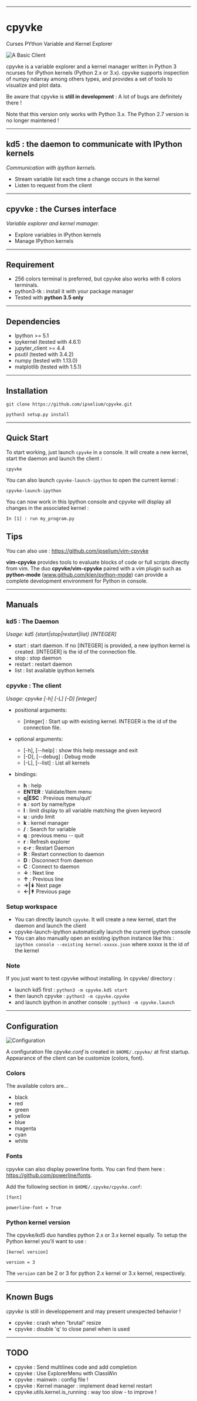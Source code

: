 - - -

# cpyvke
Curses PYthon Variable and Kernel Explorer

![A Basic Client](https://github.com/ipselium/cpyvke/blob/master/docs/pydev.png)


cpyvke is a variable explorer and a kernel manager written in Python 3 ncurses
for iPython kernels (Python 2.x or 3.x).
cpyvke supports inspection of numpy ndarray among others types, and provides a set of
tools to visualize and plot data.

Be aware that cpyvke is **still in development** : A lot of bugs are definitely there !

Note that this version only works with Python 3.x. The Python 2.7 version is no
longer maintened !

- - -

## kd5 : the daemon to communicate with IPython kernels

*Communication with ipython kernels.*

* Stream variable list each time a change occurs in the kernel
* Listen to request from the client

- - -

## cpyvke : the Curses interface

*Variable explorer and kernel manager.*

* Explore variables in IPython kernels
* Manage IPython kernels

- - -

## Requirement

* 256 colors terminal is preferred, but cpyvke also works with 8 colors terminals.
* python3-tk : install it with your package manager
* Tested with **python 3.5 only**

- - -

## Dependencies

* Ipython >= 5.1
* ipykernel (tested with 4.6.1)
* jupyter_client >= 4.4
* psutil (tested with 3.4.2)
* numpy (tested with 1.13.0)
* matplotlib (tested with 1.5.1)

- - -

## Installation

`git clone https://github.com/ipselium/cpyvke.git`

`python3 setup.py install`

- - -

## Quick Start

To start working, just launch `cpyvke` in a console. It will create a new kernel, start the daemon and launch the client :

`cpyvke`

You can also launch `cpyvke-launch-ipython` to open the current kernel :

`cpyvke-launch-ipython`

You can now work in this Ipython console and cpyvke will display all changes in the associated kernel :

`In [1] : run my_program.py`


## Tips

You can also use : https://github.com/ipselium/vim-cpyvke

**vim-cpyvke** provides tools to evaluate blocks of code or full scripts
directly from vim. The duo **cpyvke/vim-cpyvke** paired with a vim plugin such
as **python-mode** (www.github.com/klen/python-mode) can provide a complete
development environment for Python in console.

- - -

## Manuals

### kd5 : The Daemon

*Usage: kd5 {start|stop|restart|list} [INTEGER]*

* start : start daemon. If no [INTEGER] is provided, a new ipython kernel is created. [INTEGER] is the id of the connection file.
* stop : stop daemon
* restart : restart daemon
* list : list available ipython kernels

### cpyvke : The client

*Usage: cpyvke [-h] [-L] [-D] [integer]*

* positional arguments:
	* [integer] : Start up with existing kernel. INTEGER is the id of the connection file.

* optional arguments:
	* [-h], [--help] : show this help message and exit
	* [-D], [--debug] : Debug mode
	* [-L], [--list] : List all kernels

* bindings:
	* **h** : help
	* **ENTER** : Validate/Item menu
	* **q|ESC** : Previous menu/quit'
	* **s** : sort by name/type
	* **l** : limit display to all variable matching the given keyword
	* **u** : undo limit
	* **k** : kernel manager
	* **/** : Search for variable
	* **q** : previous menu -- quit
	* **r** : Refresh explorer
	* **c-r** : Restart Daemon
	* **R** : Restart connection to daemon
	* **D** : Disconnect from daemon
	* **C** : Connect to daemon
	* **↓** : Next line
	* **↑** : Previous line
	* **→|↡** Next page
	* **←|↟** Previous page

### Setup workspace

* You can directly launch `cpyvke`. It will create a new kernel, start the daemon and launch the client
* cpyvke-launch-ipython automatically launch the current ipython console
* You can also manually open an existing ipython instance like this :
	`ipython console --existing kernel-xxxxx.json`
where xxxxx is the id of the kernel

### Note

If you just want to test cpyvke without installing. In cpyvke/ directory :

* launch kd5 first : `python3 -m cpyvke.kd5 start`
* then launch cpyvke : `python3 -m cpyvke.cpyvke`
* and launch ipython in another console : `python3 -m cpyvke.launch`

- - -

## Configuration

![Configuration](https://github.com/ipselium/cpyvke/blob/master/docs/array.png)

A configuration file *cpyvke.conf* is created in `$HOME/.cpyvke/` at first startup. Appearance of the client can be customize (colors, font).

### Colors

The available colors are...

* black
* red
* green
* yellow
* blue
* magenta
* cyan
* white

### Fonts

cpyvke can also display powerline fonts. You can find them here :
https://github.com/powerline/fonts.

Add the following section in `$HOME/.cpyvke/cpyvke.conf`:

`[font]`

`powerline-font = True`

### Python kernel version

The cpyvke/kd5 duo handles python 2.x or 3.x kernel equally. To setup the Python kernel you'll want to use :

`[kernel version]`

`version = 3`

The `version` can be 2 or 3 for python 2.x kernel or 3.x kernel, respectively.


- - -

## Known Bugs

*cpyvke* is still in developpement and may present unexpected behavior !

* cpyvke : crash when "brutal" resize
* cpyvke : double 'q' to close panel when <TAB> is used

- - -

## TODO

* cpyvke : Send multilines code and add completion
* cpyvke : Use ExplorerMenu with ClassWin
* cpyvke : mainwin : config file !
* cpyvke : Kernel manager : implement dead kernel restart
* cpyvke.utils.kernel.is_running : way too slow - to improve !
